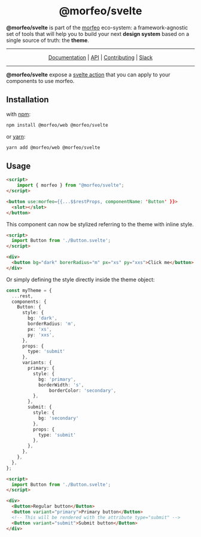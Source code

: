 <div align="center">
<h1>@morfeo/svelte</h1>
</div>

**@morfeo/svelte** is part of the [morfeo](https://github.com/VLK-STUDIO/morfeo) eco-system: a framework-agnostic set of tools that will help you to build your next **design system** based on a single source of truth: the **theme**.

---

<div align="center">
  <a href="https://github.com/VLK-STUDIO/morfeo">Documentation</a> |
  <a href="https://github.com/VLK-STUDIO/morfeo">API</a> |
  <a href="https://github.com/VLK-STUDIO/morfeo/blob/main/CONTRIBUTING.md">Contributing</a> |
  <a href="https://morfeo.slack.com">Slack</a>
</div>

---

**@morfeo/svelte** expose a [svelte action](https://svelte.dev/docs#use_action) that you can apply to your components to use morfeo.

## Installation

with [npm](https://www.npmjs.com/package/@morfeo/svelte):

```bash
npm install @morfeo/web @morfeo/svelte
```

or [yarn](https://yarn.pm/@morfeo/svelte):

```bash
yarn add @morfeo/web @morfeo/svelte
```

## Usage

```html
<script>
	import { morfeo } from "@morfeo/svelte";
</script>

<button use:morfeo={{...$$restProps, componentName: 'Button' }}>
  <slot></slot>
</button>
```

This component can now be stylized referring to the theme with inline style.

```html
<script>
  import Button from './Button.svelte';
</script>

<div>
  <button bg="dark" borerRadius="m" px="xs" py="xxs">Click me</button>
</div>
```

Or simply defining the style directly inside the theme object:

```typescript
const myTheme = {
  ...rest,
  components: {
    Button: {
      style: {
        bg: 'dark',
        borderRadius: 'm',
        px: 'xs',
        py: 'xxs',
      },
      props: {
      	type: 'submit'
      },
      variants: {
        primary: {
          style: {
            bg: 'primary',
          	borderWidth: 's',
         		borderColor: 'secondary',
          },
        },
        submit: {
          style: {
            bg: 'secondary'
          },
          props: {
            type: 'submit'
          },
        },
      },
    },
  },
};
```

```html
<script>
  import Button from './Button.svelte';
</script>

<div>
  <Button>Regular button</Button>
  <Button variant="primary">Primary button</Button>
  <!-- This will be rendered with the attribute type="submit" -->
  <Button variant="submit">Submit button</Button>
</div>
```

